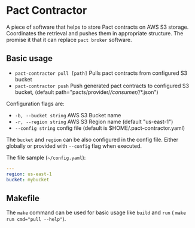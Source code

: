 # Pact Contractor

A piece of software that helps to store Pact contracts on AWS S3 storage. Coordinates the retrieval and pushes them in appropriate structure. The promise it that it can replace `pact broker` software. 

## Basic usage

* `pact-contractor pull [path]`        Pulls pact contracts from configured S3 bucket
* `pact-contractor push`        Push generated pact contracts to configured S3 bucket, (default path="pacts/provider/*/consumer/*/*.json")

Configuration flags are: 

* `-b, --bucket string`   AWS S3 Bucket name
* `-r, --region string`   AWS S3 Region name (default "us-east-1")
* `--config string`   config file (default is $HOME/.pact-contractor.yaml)

The `bucket` and `region` can be also configured in the config file. Either globally or provided with `--config` flag when executed.

The file sample (`~/config.yaml`):
```yaml
---
region: us-east-1
bucket: mybucket
```

## Makefile

The `make` command can be used for basic usage like `build` and `run` ( `make run cmd="pull --help"`).



